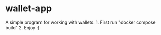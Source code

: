# wallet-app
A simple program for working with wallets. 1. First run "docker compose build" 2. Enjoy :)
